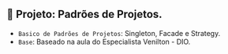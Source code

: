 ## :hammer: Projeto: Padrões de Projetos.

- `Basico de Padrões de Projetos`: Singleton, Facade e Strategy.
- `Base`: Baseado na aula do Especialista Venilton - DIO.
